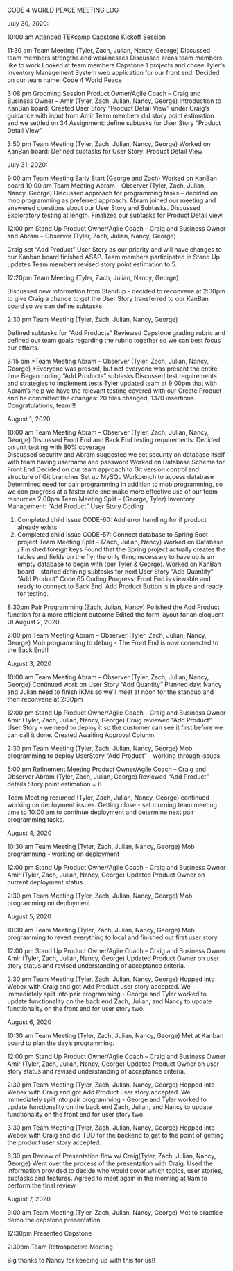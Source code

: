 CODE 4 WORLD PEACE MEETING LOG
 
July 30, 2020:
 
10:00 am Attended TEKcamp Capstone Kickoff Session
 
11:30 am Team Meeting (Tyler, Zach, Julian, Nancy, George)
Discussed team members strengths and weaknesses
Discussed areas team members like to work
Looked at team members Capstone 1 projects and chose Tyler’s Inventory Management System web application for our front end.
Decided on our team name: Code 4 World Peace
 
3:08 pm Grooming Session Product Owner/Agile Coach – Craig and Business Owner – Amir (Tyler, Zach, Julian, Nancy, George)
Introduction to KanBan board: Created User Story “Product Detail View” under Craig’s guidance with input from Amir
Team members did story point estimation and we settled on 34
Assignment: define subtasks for User Story “Product Detail View”
 
3:50 pm Team Meeting (Tyler, Zach, Julian, Nancy, George)
Worked on KanBan board: Defined subtasks for User Story: Product Detail View
 

    
July 31, 2020:
 
9:00 am Team Meeting Early Start (George and Zach)
Worked on KanBan board
10:00 am Team Meeting Abram – Observer (Tyler, Zach, Julian, Nancy, George)
Discussed approach for programming tasks – decided on mob programming as preferred approach.
Abram joined our meeting and answered questions about our User Story and Subtasks. Discussed Exploratory testing at length.
Finalized our subtasks for Product Detail view.
 
12:00 pm Stand Up Product Owner/Agile Coach – Craig and Business Owner and Abram – Observer (Tyler, Zach, Julian, Nancy, George)
 
Craig set “Add Product” User Story as our priority and will have changes to our Kanban board finished ASAP.
Team members participated in Stand Up updates
Team members revised story point estimation to 5.
 
 
12:20pm Team Meeting (Tyler, Zach, Julian, Nancy, George)
 
Discussed new information from Standup  - decided to reconvene at 2:30pm to give Craig a chance to get the User Story transferred to our KanBan board so we can define subtasks.
 
 
2:30 pm Team Meeting (Tyler, Zach, Julian, Nancy, George)
 
Defined subtasks for “Add Products”
Reviewed Capstone grading rubric and defined our team goals regarding the rubric together so we can best focus our efforts.
 
3:15 pm *Team Meeting Abram – Observer (Tyler, Zach, Julian, Nancy, George) *Everyone was present, but not everyone was present the entire time
Began coding “Add Products” subtasks
Discussed test requirements and strategies to implement tests
Tyler updated team at 9:00pm that with Abram’s help we have the relevant testing covered with our Create Product and he committed the changes: 20 files changed, 1370 insertions. Congratulations, team!!!
 
 
August 1, 2020
 
10:00 am Team Meeting Abram – Observer (Tyler, Zach, Julian, Nancy, George)
Discussed Front End and Back End testing requirements: Decided on unit testing with 80% coverage  
Discussed security and Abram suggested we set security on database itself with team having username and password
Worked on Database Schema for Front End
Decided on our team approach to Git version control and structure of Git branches
Set up MySQL Workbench to access database
Determined need for pair programming in addition to mob programming, so we can progress at a faster rate and make more effective use of our team resources
2:00pm Team Meeting Split – (George, Tyler)
Inventory Management: “Add Product” User Story Coding
1.   Completed child issue CODE-60: Add error handling for if product already exists
2.   Completed child issue CODE-57: Connect database to Spring Boot project
            Team Meeting Split – (Zach, Julian, Nancy)
Worked on Database / Finished foreign keys
Found that the Spring project actually creates the tables and fields on the fly; the only thing necessary to have up is an empty database to begin with (per Tyler & George).
Worked on KanBan board – started defining subtasks for next User Story “Add Quantity”
“Add Product” Code 65 Coding Progress: Front End is viewable and ready to connect to Back End. Add Product Button is in place and ready for testing.

8:30pm Pair Programming (Zach, Julian, Nancy)
Polished the Add Product function for a more efficient outcome
Edited the form layout for an eloquent UI
August 2, 2020
 
2:00 pm Team Meeting Abram – Observer (Tyler, Zach, Julian, Nancy, George)
Mob programming to debug - The Front End is now connected to the Back End!!

August 3, 2020
 
10:00 am Team Meeting Abram – Observer (Tyler, Zach, Julian, Nancy, George)
        Continued work on User Story “Add Quantity”
Planned day: Nancy and Julian need to finish IKMs so we’ll meet at noon for the standup and then reconvene at 2:30pm

12:00 pm Stand Up Product Owner/Agile Coach – Craig and Business Owner Amir (Tyler, Zach, Julian, Nancy, George)
Craig reviewed “Add Product” User Story - we need to deploy it so the customer can see it first before we can call it done. Created Awaiting Approval Column.

2:30 pm Team Meeting (Tyler, Zach, Julian, Nancy, George)
Mob programming to deploy UserStory “Add Product” - working through issues 

5:00 pm Refinement Meeting Product Owner/Agile Coach – Craig and Observer Abram (Tyler, Zach, Julian, George)
Reviewed “Add Product” - details
Story point estimation = 8
 

Team Meeting resumed (Tyler, Zach, Julian, Nancy, George)
continued working on deployment issues. Getting close - set morning team meeting time to 10:00 am to continue deployment and determine next pair programming tasks.

August 4, 2020

10:30 am Team Meeting (Tyler, Zach, Julian, Nancy, George)
Mob programming - working on deployment

12:00 pm Stand Up Product Owner/Agile Coach – Craig and Business Owner Amir (Tyler, Zach, Julian, Nancy, George)
Updated Product Owner on current deployment status

2:30 pm Team Meeting (Tyler, Zach, Julian, Nancy, George)
Mob programming on deployment

August 5, 2020

10:30 am Team Meeting (Tyler, Zach, Julian, Nancy, George)
Mob programming to revert everything to local and finished out first user story


12:00 pm Stand Up Product Owner/Agile Coach – Craig and Business Owner Amir (Tyler, Zach, Julian, Nancy, George)
Updated Product Owner on user story status and revised understanding of acceptance criteria.

2:30 pm Team Meeting (Tyler, Zach, Julian, Nancy, George)
        Hopped into Webex with Craig and got Add Product user story accepted. We immediately split into pair programming -
George and Tyler worked to update functionality on the back end 
Zach, Julian, and Nancy to update functionality on the front end for user story two.

August 6, 2020

10:30 am Team Meeting (Tyler, Zach, Julian, Nancy, George)
Met at Kanban board to plan the day’s programming.


12:00 pm Stand Up Product Owner/Agile Coach – Craig and Business Owner Amir (Tyler, Zach, Julian, Nancy, George)
Updated Product Owner on user story status and revised understanding of acceptance criteria.

2:30 pm Team Meeting (Tyler, Zach, Julian, Nancy, George)
        Hopped into Webex with Craig and got Add Product user story accepted. We immediately split into pair programming -
George and Tyler worked to update functionality on the back end 
Zach, Julian, and Nancy to update functionality on the front end for user story two.


3:30 pm Team Meeting (Tyler, Zach, Julian, Nancy, George)
        Hopped into Webex with Craig and did TDD for the backend to get to the point of getting the product user story accepted. 


6:30 pm Review of Presentation flow w/ Craig(Tyler, Zach, Julian, Nancy, George)
      Went over the process of the presentation with Craig. Used the information provided to decide who would cover which topics, user stories, subtasks and features. Agreed to meet again in the morning at 9am to perform the final review.

August 7, 2020

9:00 am Team Meeting (Tyler, Zach, Julian, Nancy, George)
Met to practice-demo the capstone presentation.


12:30pm Presented Capstone

2:30pm Team Retrospective Meeting

Big thanks to Nancy for keeping up with this for us!!
